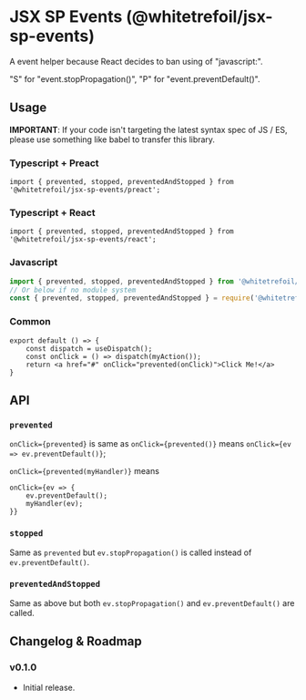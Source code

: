 JSX SP Events (@whitetrefoil/jsx-sp-events)
==================================================

A event helper because React decides to ban using of "javascript:".

"S" for "event.stopPropagation()", "P" for "event.preventDefault()".

Usage
---------

**IMPORTANT**: If your code isn't targeting the latest syntax spec of JS / ES,
please use something like babel to transfer this library.

### Typescript + Preact

```tsx
import { prevented, stopped, preventedAndStopped } from '@whitetrefoil/jsx-sp-events/preact';
```

### Typescript + React

```tsx
import { prevented, stopped, preventedAndStopped } from '@whitetrefoil/jsx-sp-events/react';
```

### Javascript

```jsx
import { prevented, stopped, preventedAndStopped } from '@whitetrefoil/jsx-sp-events';
// Or below if no module system
const { prevented, stopped, preventedAndStopped } = require('@whitetrefoil/jsx-sp-events');
```

### Common

```tsx
export default () => {
    const dispatch = useDispatch();
    const onClick = () => dispatch(myAction());
    return <a href="#" onClick="prevented(onClick)">Click Me!</a>
}
```

API
---

### `prevented`

`onClick={prevented}` is same as `onClick={prevented()}` means
`onClick={ev => ev.preventDefault()}`;

`onClick={prevented(myHandler)}` means
```
onClick={ev => {
    ev.preventDefault();
    myHandler(ev);
}}
```

### `stopped`

Same as `prevented` but `ev.stopPropagation()` is called instead of `ev.preventDefault()`.

### `preventedAndStopped`

Same as above but both `ev.stopPropagation()` and `ev.preventDefault()` are called.

Changelog & Roadmap
-------------------

### v0.1.0

* Initial release.
